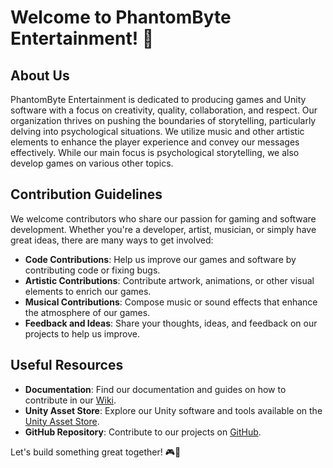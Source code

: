 # Welcome to PhantomByte Entertainment! 👋

## About Us

PhantomByte Entertainment is dedicated to producing games and Unity software with a focus on creativity, quality, collaboration, and respect. Our organization thrives on pushing the boundaries of storytelling, particularly delving into psychological situations. We utilize music and other artistic elements to enhance the player experience and convey our messages effectively. While our main focus is psychological storytelling, we also develop games on various other topics.

## Contribution Guidelines

We welcome contributors who share our passion for gaming and software development. Whether you're a developer, artist, musician, or simply have great ideas, there are many ways to get involved:

- **Code Contributions**: Help us improve our games and software by contributing code or fixing bugs.
- **Artistic Contributions**: Contribute artwork, animations, or other visual elements to enrich our games.
- **Musical Contributions**: Compose music or sound effects that enhance the atmosphere of our games.
- **Feedback and Ideas**: Share your thoughts, ideas, and feedback on our projects to help us improve.
  
## Useful Resources

- **Documentation**: Find our documentation and guides on how to contribute in our [Wiki](wiki).
- **Unity Asset Store**: Explore our Unity software and tools available on the [Unity Asset Store](https://assetstore.unity.com/).
- **GitHub Repository**: Contribute to our projects on [GitHub](https://github.com/phantombyte).

Let's build something great together! 🎮🚀
